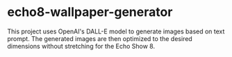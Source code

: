 # echo8-wallpaper-generator
This project uses OpenAI's DALL-E model to generate images based on text prompt. The generated images are then optimized to the desired dimensions without stretching for the Echo Show 8.
